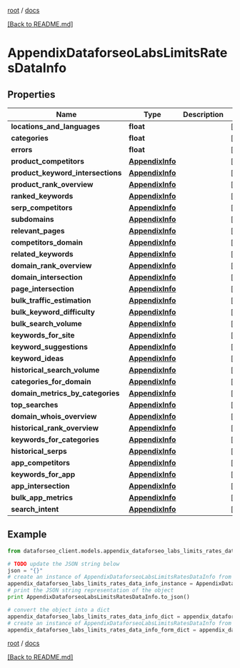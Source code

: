 [root](./../ "root") / [docs](./ "docs")

[[Back to README.md]](./../README.md "[Back to README.md]")

# AppendixDataforseoLabsLimitsRatesDataInfo

## Properties

Name | Type | Description | Notes
------------ | ------------- | ------------- | -------------
**locations_and_languages** | **float** |  | [optional]
**categories** | **float** |  | [optional]
**errors** | **float** |  | [optional]
**product_competitors** | [**AppendixInfo**](AppendixInfo.md) |  | [optional]
**product_keyword_intersections** | [**AppendixInfo**](AppendixInfo.md) |  | [optional]
**product_rank_overview** | [**AppendixInfo**](AppendixInfo.md) |  | [optional]
**ranked_keywords** | [**AppendixInfo**](AppendixInfo.md) |  | [optional]
**serp_competitors** | [**AppendixInfo**](AppendixInfo.md) |  | [optional]
**subdomains** | [**AppendixInfo**](AppendixInfo.md) |  | [optional]
**relevant_pages** | [**AppendixInfo**](AppendixInfo.md) |  | [optional]
**competitors_domain** | [**AppendixInfo**](AppendixInfo.md) |  | [optional]
**related_keywords** | [**AppendixInfo**](AppendixInfo.md) |  | [optional]
**domain_rank_overview** | [**AppendixInfo**](AppendixInfo.md) |  | [optional]
**domain_intersection** | [**AppendixInfo**](AppendixInfo.md) |  | [optional]
**page_intersection** | [**AppendixInfo**](AppendixInfo.md) |  | [optional]
**bulk_traffic_estimation** | [**AppendixInfo**](AppendixInfo.md) |  | [optional]
**bulk_keyword_difficulty** | [**AppendixInfo**](AppendixInfo.md) |  | [optional]
**bulk_search_volume** | [**AppendixInfo**](AppendixInfo.md) |  | [optional]
**keywords_for_site** | [**AppendixInfo**](AppendixInfo.md) |  | [optional]
**keyword_suggestions** | [**AppendixInfo**](AppendixInfo.md) |  | [optional]
**keyword_ideas** | [**AppendixInfo**](AppendixInfo.md) |  | [optional]
**historical_search_volume** | [**AppendixInfo**](AppendixInfo.md) |  | [optional]
**categories_for_domain** | [**AppendixInfo**](AppendixInfo.md) |  | [optional]
**domain_metrics_by_categories** | [**AppendixInfo**](AppendixInfo.md) |  | [optional]
**top_searches** | [**AppendixInfo**](AppendixInfo.md) |  | [optional]
**domain_whois_overview** | [**AppendixInfo**](AppendixInfo.md) |  | [optional]
**historical_rank_overview** | [**AppendixInfo**](AppendixInfo.md) |  | [optional]
**keywords_for_categories** | [**AppendixInfo**](AppendixInfo.md) |  | [optional]
**historical_serps** | [**AppendixInfo**](AppendixInfo.md) |  | [optional]
**app_competitors** | [**AppendixInfo**](AppendixInfo.md) |  | [optional]
**keywords_for_app** | [**AppendixInfo**](AppendixInfo.md) |  | [optional]
**app_intersection** | [**AppendixInfo**](AppendixInfo.md) |  | [optional]
**bulk_app_metrics** | [**AppendixInfo**](AppendixInfo.md) |  | [optional]
**search_intent** | [**AppendixInfo**](AppendixInfo.md) |  | [optional]

## Example

```python
from dataforseo_client.models.appendix_dataforseo_labs_limits_rates_data_info import AppendixDataforseoLabsLimitsRatesDataInfo

# TODO update the JSON string below
json = "{}"
# create an instance of AppendixDataforseoLabsLimitsRatesDataInfo from a JSON string
appendix_dataforseo_labs_limits_rates_data_info_instance = AppendixDataforseoLabsLimitsRatesDataInfo.from_json(json)
# print the JSON string representation of the object
print AppendixDataforseoLabsLimitsRatesDataInfo.to_json()

# convert the object into a dict
appendix_dataforseo_labs_limits_rates_data_info_dict = appendix_dataforseo_labs_limits_rates_data_info_instance.to_dict()
# create an instance of AppendixDataforseoLabsLimitsRatesDataInfo from a dict
appendix_dataforseo_labs_limits_rates_data_info_form_dict = appendix_dataforseo_labs_limits_rates_data_info.from_dict(appendix_dataforseo_labs_limits_rates_data_info_dict)
```

  

[root](./../ "root") / [docs](./ "docs")

[[Back to README.md]](./../README.md "[Back to README.md]")